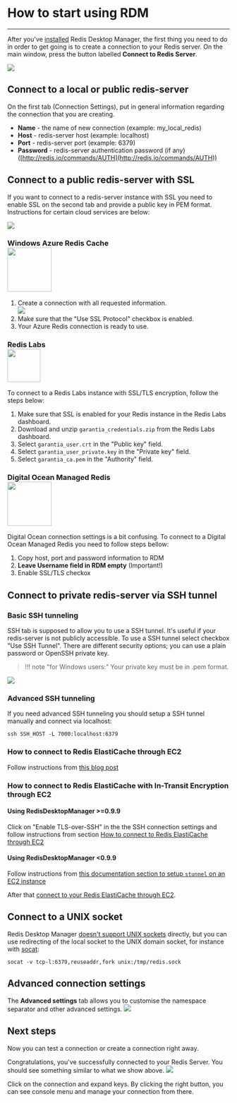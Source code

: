 # **How to start using RDM**
***


After you've [installed](install.md) Redis Desktop Manager, the first thing you need to do in order to get going is to create a connection to your Redis server. On the main window, press the button labelled **Connect to Redis Server**. 

![](http://redisdesktop.com/static/docs/rdm_main.png?v=2)

## Connect to a local or public redis-server
On the first tab (Connection Settings), put in general information regarding the connection that you are creating.

* **Name** - the name of new connection (example: my_local_redis)
* **Host** - redis-server host (example: localhost)
* **Port** - redis-server port (example: 6379)
* **Password** - redis-server authentication password (if any) ([http://redis.io/commands/AUTH](http://redis.io/commands/AUTH))

## Connect to a public redis-server with SSL
If you want to connect to a redis-server instance with SSL you need to enable SSL on the second tab and provide a public key in PEM format. 
Instructions for certain cloud services are below:

<img src="http://redisdesktop.com/static/docs/rdm_ssl.png?v=2" />


### Windows Azure Redis Cache <br /> <img src="https://docs.microsoft.com/en-us/azure/azure-cache-for-redis/media/index/redis-cache.svg" width="100" />

1. Create a connection with all requested information.
 <br /> <img src="http://redisdesktop.com/static/docs/rdm_ssl_azure.png?v=2" />
2. Make sure that the "Use SSL Protocol" checkbox is enabled.
3. Your Azure Redis connection is ready to use.

### Redis Labs <br /> <img src="https://upload.wikimedia.org/wikipedia/commons/7/75/Redis_Labs_Logo.png" height="75" />
To connect to a Redis Labs instance with SSL/TLS encryption, follow the steps below:

1. Make sure that SSL is enabled for your Redis instance in the Redis Labs dashboard.
2. Download and unzip `garantia_credentials.zip` from the Redis Labs dashboard.
3. Select `garantia_user.crt` in the "Public key" field.
4. Select `garantia_user_private.key` in the "Private key" field.
5. Select `garantia_ca.pem` in the "Authority" field.

### Digital Ocean Managed Redis <br /> <img src="https://upload.wikimedia.org/wikipedia/commons/f/ff/DigitalOcean_logo.svg" width="100">
Digital Ocean connection settings is a bit confusing. To connect to a Digital Ocean Managed Redis you need to follow steps bellow:

1. Copy host, port and password information to RDM
2. **Leave Username field in RDM empty** (Important!)
3. Enable SSL/TLS checkox


## Connect to private redis-server via SSH tunnel
### Basic SSH tunneling
SSH tab is supposed to allow you to use a SSH tunnel. It's useful if your redis-server is not publicly accessible.
To use a SSH tunnel select checkbox "Use SSH Tunnel". There are different security options; you can use a plain password or OpenSSH private key. 

>!!! note "for Windows users:" 
    Your private key must be in .pem format.

<img src="http://redisdesktop.com/static/docs/rdm_ssh.png?v=2" />

### Advanced SSH tunneling
If you need advanced SSH tunneling you should setup a SSH tunnel manually and connect via localhost:
```
ssh SSH_HOST -L 7000:localhost:6379
```

### How to connect to Redis ElastiCache through EC2 
Follow instructions from [this blog post](https://userify.com/blog/howto-connect-redis-ec2-ssh-tunnel-elasticache/)

### How to connect to Redis ElastiCache with In-Transit Encryption through EC2
#### Using RedisDesktopManager >=0.9.9

Click on "Enable TLS-over-SSH" in the the SSH connection settings and follow instructions from section [How to connect to Redis ElastiCache through EC2](#how-to-connect-to-redis-elasticache-through-ec2)


#### Using RedisDesktopManager <0.9.9
Follow instructions from [this documentation section to setup `stunnel` on an EC2 instance](https://docs.aws.amazon.com/AmazonElastiCache/latest/red-ug/in-transit-encryption.html#connect-tls)

After that [connect to your Redis ElastiCache through EC2](#how-to-connect-to-redis-elasticache-through-ec2).

## Connect to a UNIX socket

Redis Desktop Manager [doesn't support UNIX sockets](https://github.com/uglide/RedisDesktopManager/issues/1751) directly, but you can use redirecting of the local socket to the UNIX domain socket, for instance with [socat](https://sourceforge.net/projects/socat):

```
socat -v tcp-l:6379,reuseaddr,fork unix:/tmp/redis.sock
```

## Advanced connection settings
The **Advanced settings** tab allows you to customise the namespace separator and other advanced settings.
<img src="http://redisdesktop.com/static/docs/rdm_advanced_settings.png?v=3" />

## Next steps
Now you can test a connection or create a connection right away. 

Congratulations, you've successfully connected to your Redis Server. You should see something similar to what we show above.
![](http://redisdesktop.com/static/docs/rdm_main2.png?v=2)


Click on the connection and expand keys. By clicking the right button, you can see console menu and manage your connection from there. 
